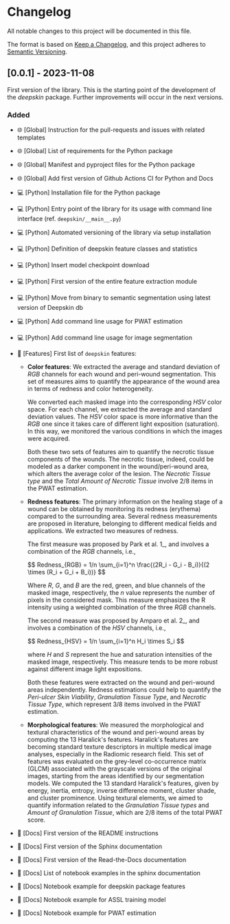 # Changelog

All notable changes to this project will be documented in this file.

The format is based on [Keep a Changelog](https://keepachangelog.com/en/1.0.0/), and this project adheres to [Semantic Versioning](https://semver.org/spec/v2.0.0.html).

## [0.0.1] - 2023-11-08

First version of the library.
This is the starting point of the development of the *deepskin* package.
Further improvements will occur in the next versions.

### Added

- :globe_with_meridians: [Global] Instruction for the pull-requests and issues with related templates
- :globe_with_meridians: [Global] List of requirements for the Python package
- :globe_with_meridians: [Global] Manifest and pyproject files for the Python package
- :globe_with_meridians: [Global] Add first version of Github Actions CI for Python and Docs

- :computer: [Python] Installation file for the Python package
- :computer: [Python] Entry point of the library for its usage with command line interface (ref. `deepskin/__main__.py`)
- :computer: [Python] Automated versioning of the library via setup installation
- :computer: [Python] Definition of deepskin feature classes and statistics
- :computer: [Python] Insert model checkpoint download
- :computer: [Python] First version of the entire feature extraction module
- :computer: [Python] Move from binary to semantic segmentation using latest version of Deepskin db
- :computer: [Python] Add command line usage for PWAT estimation
- :computer: [Python] Add command line usage for image segmentation

- :construction: [Features] First list of `deepskin` features:
  * **Color features**:
    We extracted the average and standard deviation of *RGB* channels for each wound and peri-wound segmentation.
    This set of measures aims to quantify the appearance of the wound area in terms of redness and color heterogeneity.

    We converted each masked image into the corresponding *HSV* color space. For each channel, we extracted the average and standard deviation values.
    The *HSV* color space is more informative than the *RGB* one since it takes care of different light exposition (saturation).
    In this way, we monitored the various conditions in which the images were acquired.

    Both these two sets of features aim to quantify the necrotic tissue components of the wounds.
    The necrotic tissue, indeed, could be modeled as a darker component in the wound/peri-wound area, which alters the average color of the lesion.
    The *Necrotic Tissue type* and the *Total Amount of Necrotic Tissue* involve 2/8 items in the PWAT estimation.

  * **Redness features**:
    The primary information on the healing stage of a wound can be obtained by monitoring its redness (erythema) compared to the surrounding area.
    Several redness measurements are proposed in literature, belonging to different medical fields and applications.
    We extracted two measures of redness.

    The first measure was proposed by Park et al. 1_, and involves a combination of the *RGB* channels, i.e.,

    $$
    Redness_\{RGB} = 1/n \sum_{i=1}^n \frac{(2R_i - G_i - B_i)}{(2 \times (R_i + G_i + B_i))}
    $$

    Where *R*, *G*, and *B* are the red, green, and blue channels of the masked image, respectively, the *n* value represents the number of pixels in the considered mask.
    This measure emphasizes the R intensity using a weighted combination of the three *RGB* channels.

    The second measure was proposed by Amparo et al. 2_, and involves a combination of the *HSV* channels, i.e.,

    $$
    Redness_\{HSV} = 1/n \sum_{i=1}^n H_i \times S_i
    $$

    where *H* and *S* represent the hue and saturation intensities of the masked image, respectively.
    This measure tends to be more robust against different image light expositions.

    Both these features were extracted on the wound and peri-wound areas independently.
    Redness estimations could help to quantify the *Peri-ulcer Skin Viability*, *Granulation Tissue Type*, and *Necrotic Tissue Type*, which represent 3/8 items involved in the PWAT estimation.

  * **Morphological features**:
    We measured the morphological and textural characteristics of the wound and peri-wound areas by computing the 13 Haralick's features.
    Haralick's features are becoming standard texture descriptors in multiple medical image analyses, especially in the Radiomic research field.
    This set of features was evaluated on the grey-level co-occurrence matrix (GLCM) associated with the grayscale versions of the original images, starting from the areas identified by our segmentation models.
    We computed the 13 standard Haralick's features, given by energy, inertia, entropy, inverse difference moment, cluster shade, and cluster prominence.
    Using textural elements, we aimed to quantify information related to the *Granulation Tissue types* and *Amount of Granulation Tissue*, which are 2/8 items of the total PWAT score.

- :closed_book: [Docs] First version of the README instructions
- :closed_book: [Docs] First version of the Sphinx documentation
- :closed_book: [Docs] First version of the Read-the-Docs documentation
- :closed_book: [Docs] List of notebook examples in the sphinx documentation
- :closed_book: [Docs] Notebook example for deepskin package features
- :closed_book: [Docs] Notebook example for ASSL training model
- :closed_book: [Docs] Notebook example for PWAT estimation
